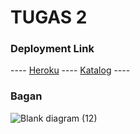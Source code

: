 # TUGAS 2

### Deployment Link
---- [Heroku](https://pbp-tugas2-mrh.herokuapp.com/) ----
[Katalog](https://pbp-tugas2-mrh.herokuapp.com/katalog) ----

### Bagan
![Blank diagram (12)](https://user-images.githubusercontent.com/90910827/190218417-a9715656-483d-477a-aabf-9cfd699c3245.png)
